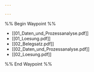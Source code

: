 ```yaml
---

---
```

%% Begin Waypoint %%
- [[01_Daten_und_Prozessanalyse.pdf]]
- [[01_Loesung.pdf]]
- [[02_Belegsatz.pdf]]
- [[02_Daten_und_Prozessanalyse.pdf]]
- [[02_Loesung.pdf]]

%% End Waypoint %%